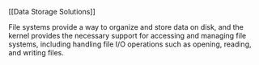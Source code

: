 [[Data Storage Solutions]]

File systems provide a way to organize and store data on disk, and the kernel provides the necessary support for accessing and managing file systems, including handling file I/O operations such as opening, reading, and writing files.